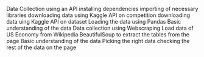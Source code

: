 Data Collection using an API
installing dependencies
importing of necessary libraries
downloading data using Kaggle API on competition
downloading data uing Kaggle API on dataset
Loading the data using Pandas
Basic understanding of the data
Data collection using Webscraping
Load data of US Economy from Wikipedia
BeautifulSoup to extract the tables from the page
Basic understanding of the data
Picking the right data
checking the rest of the data on the page
